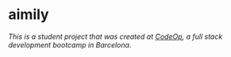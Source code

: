 # aimily

_This is a student project that was created at [CodeOp](http://codeop.tech), a full stack development bootcamp in Barcelona._
